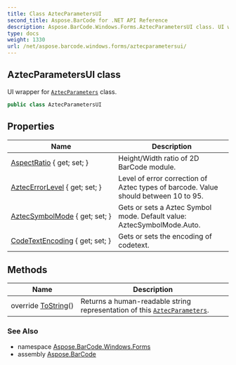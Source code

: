 ```yaml
---
title: Class AztecParametersUI
second_title: Aspose.BarCode for .NET API Reference
description: Aspose.BarCode.Windows.Forms.AztecParametersUI class. UI wrapper for AztecParameters class
type: docs
weight: 1330
url: /net/aspose.barcode.windows.forms/aztecparametersui/
---
```

## AztecParametersUI class

UI wrapper for [`AztecParameters`](../../aspose.barcode.generation/aztecparameters/) class.

```csharp
public class AztecParametersUI
```

## Properties

| Name | Description |
| --- | --- |
| [AspectRatio](../../aspose.barcode.windows.forms/aztecparametersui/aspectratio/) { get; set; } | Height/Width ratio of 2D BarCode module. |
| [AztecErrorLevel](../../aspose.barcode.windows.forms/aztecparametersui/aztecerrorlevel/) { get; set; } | Level of error correction of Aztec types of barcode. Value should between 10 to 95. |
| [AztecSymbolMode](../../aspose.barcode.windows.forms/aztecparametersui/aztecsymbolmode/) { get; set; } | Gets or sets a Aztec Symbol mode. Default value: AztecSymbolMode.Auto. |
| [CodeTextEncoding](../../aspose.barcode.windows.forms/aztecparametersui/codetextencoding/) { get; set; } | Gets or sets the encoding of codetext. |

## Methods

| Name | Description |
| --- | --- |
| override [ToString](../../aspose.barcode.windows.forms/aztecparametersui/tostring/)() | Returns a human-readable string representation of this [`AztecParameters`](../../aspose.barcode.generation/aztecparameters/). |

### See Also

* namespace [Aspose.BarCode.Windows.Forms](../../aspose.barcode.windows.forms/)
* assembly [Aspose.BarCode](../../)


